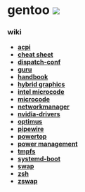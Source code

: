 # gentoo [![](https://img.shields.io/badge/version-0.0.1-green.svg)]()
### wiki
- [__acpi__][url-acpi]
- [__cheat sheet__][url-cheat-sheet]
- [__dispatch-conf__][url-dispatch-conf]
- [__guru__][url-guru]
- [__handbook__][url-handbook-amd64]
- [__hybrid graphics__][url-hybrid-graphics]
- [__intel microcode__][url-intel-microcode]
- [__microcode__][url-microcode]
- [__networkmanager__][url-networkmanager]
- [__nvidia-drivers__][url-nvidia-drivers]
- [__optimus__][url-optimus]
- [__pipewire__][url-pipewire]
- [__powertop__][url-powertop]
- [__power management__][url-power-management]
- [__tmpfs__][url-portage-tmpdir-tmpfs]
- [__systemd-boot__][url-systemd-boot]
- [__swap__][url-swap]
- [__zsh__][url-zsh]
- [__zswap__][url-zswap]

<!-- modules -->
[url-acpi-module]: <https://github.com/librazhd7/gentoo/tree/main/etc/acpi/>

<!-- docs -->
[url-acpi]: <https://wiki.gentoo.org/wiki/ACPI>
[url-cheat-sheet]: <https://wiki.gentoo.org/wiki/Gentoo_Cheat_Sheet>
[url-dispatch-conf]: <https://wiki.gentoo.org/wiki/Dispatch-conf>
[url-guru]: <https://wiki.gentoo.org/wiki/Project:GURU>
[url-handbook-amd64]: <https://wiki.gentoo.org/wiki/Handbook:AMD64>
[url-hybrid-graphics]: <https://wiki.gentoo.org/wiki/Hybrid_graphics>
[url-intel-microcode]: <https://wiki.gentoo.org/wiki/Intel_microcode>
[url-microcode]: <https://wiki.gentoo.org/wiki/Microcode>
[url-networkmanager]: <https://wiki.gentoo.org/wiki/NetworkManager>
[url-nvidia-drivers]: <https://wiki.gentoo.org/wiki/NVIDIA/nvidia-drivers>
[url-optimus]: <https://wiki.gentoo.org/wiki/NVIDIA/Optimus>
[url-pipewire]: <https://wiki.gentoo.org/wiki/PipeWire>
[url-powertop]: <https://wiki.gentoo.org/wiki/PowerTOP>
[url-power-management]: <https://wiki.gentoo.org/wiki/Power_management>
[url-portage-tmpdir-tmpfs]: <https://wiki.gentoo.org/wiki/Portage_TMPDIR_on_tmpfs>
[url-systemd-boot]: <https://wiki.gentoo.org/wiki/Systemd/systemd-boot>
[url-swap]: <https://wiki.gentoo.org/wiki/Swap>
[url-zsh]: <https://wiki.gentoo.org/wiki/Zsh>
[url-zswap]: <https://wiki.gentoo.org/wiki/Zswap>
